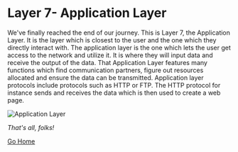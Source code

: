 # Layer 7- Application Layer		

We've finally reached the end of our journey. This is Layer 7, the Application Layer. It is the layer which is closest to the user and the one which they directly interact with. The application layer is the one which lets the user get access to the network and utilize it. It is where they will input data and receive the output of the data.  That Application Layer features many functions which find communication partners, figure out resources allocated and ensure the data can be transmitted. Application layer protocols include protocols such as HTTP or FTP. The HTTP protocol for instance sends and receives the data which is then used to create a web page.

![Application Layer](https://www.studytonight.com/computer-networks/images/Figure34-1.png)

*That's all, folks!*

[Go Home](README.md)
